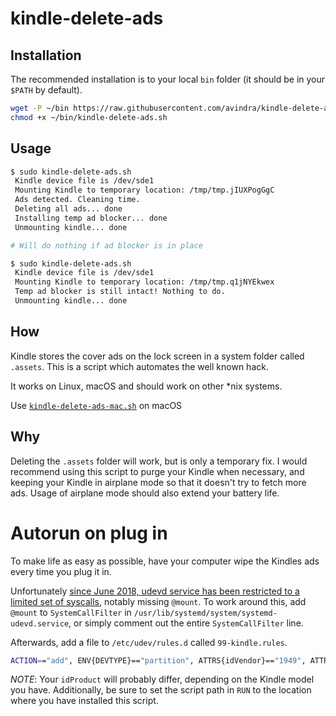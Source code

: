 # kindle-delete-ads

## Installation

The recommended installation is to your local `bin` folder (it should be in your `$PATH` by default).

```bash
wget -P ~/bin https://raw.githubusercontent.com/avindra/kindle-delete-ads/main/kindle-delete-ads.sh
chmod +x ~/bin/kindle-delete-ads.sh
```

## Usage

```bash
$ sudo kindle-delete-ads.sh
 Kindle device file is /dev/sde1
 Mounting Kindle to temporary location: /tmp/tmp.jIUXPogGgC
 Ads detected. Cleaning time.
 Deleting all ads... done
 Installing temp ad blocker... done
 Unmounting kindle... done

# Will do nothing if ad blocker is in place

$ sudo kindle-delete-ads.sh
 Kindle device file is /dev/sde1
 Mounting Kindle to temporary location: /tmp/tmp.q1jNYEkwex
 Temp ad blocker is still intact! Nothing to do.
 Unmounting kindle... done
```

## How

Kindle stores the cover ads on the lock screen in a system folder called `.assets`. This is a script which automates the well known hack.

It works on Linux, macOS and should work on other \*nix systems.

Use [`kindle-delete-ads-mac.sh`](./kindle-delete-ads-mac.sh) on macOS

## Why

Deleting the `.assets` folder will work, but is only a temporary fix. I would recommend using this script to purge your Kindle when necessary, and keeping your Kindle in airplane mode so that it doesn't try to fetch more ads. Usage of airplane mode should also extend your battery life.


# Autorun on plug in

To make life as easy as possible, have your computer wipe the Kindles ads every time you plug it in.

Unfortunately [since June 2018, udevd service has been restricted to a limited set of syscalls](https://github.com/systemd/systemd/commit/ee8f26180d01e3ddd4e5f20b03b81e5e737657ae#r143372255), notably missing `@mount`. To work around this, add `@mount` to `SystemCallFilter` in `/usr/lib/systemd/system/systemd-udevd.service`, or simply comment out the entire `SystemCallFilter` line.

Afterwards, add a file to `/etc/udev/rules.d` called `99-kindle.rules`.

```sh
ACTION=="add", ENV{DEVTYPE}=="partition", ATTRS{idVendor}=="1949", ATTRS{idProduct}=="0004", RUN+="/home/avindra/bin/kindle-delete-ads.sh '%E{DEVNAME}'"
```

*NOTE*: Your `idProduct` will probably differ, depending on the Kindle model you have. Additionally, be sure to set the script path in `RUN` to the location where you have installed this script.
